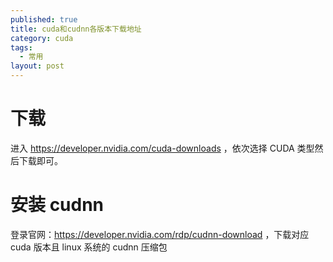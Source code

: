 ```yaml
---
published: true
title: cuda和cudnn各版本下载地址
category: cuda
tags: 
  - 常用
layout: post
---
```



# 下载

进入 https://developer.nvidia.com/cuda-downloads ，依次选择 CUDA 类型然后下载即可。

# 安装 cudnn

登录官网：https://developer.nvidia.com/rdp/cudnn-download ，下载对应 cuda 版本且 linux 系统的 cudnn 压缩包 

